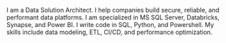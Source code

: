 I am a Data Solution Architect. I help companies build secure, reliable, and performant data platforms. I am specialized in MS SQL Server, Databricks, Synapse, and Power BI. I write code in SQL, Python, and Powershell. My skills include data modeling, ETL, CI/CD, and performance optimization.
